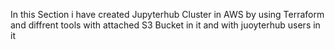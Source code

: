 In this Section i have created Jupyterhub Cluster in AWS by using Terraform and diffrent tools with attached S3 Bucket in it and with juoyterhub users in it

